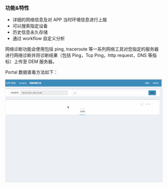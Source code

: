 ### 功能&特性

* 详细的网络信息及对 APP 当时环境信息进行上报
* 可以搜索指定设备
* 历史信息永久存储
* 通过 workflow 自定义分析

网络诊断功能会使用包括 ping, traceroute 等一系列网络工具对您指定的服务器进行网络诊断并将诊断结果（包括 Ping，Tcp Ping，http request，DNS 等指标）上传至 DEM 服务器。

Portal 数据查看方法如下：

![](../_media/dem-portal-netdiag.gif)